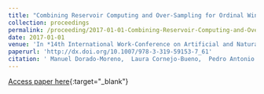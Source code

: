 ```yaml
---
title: "Combining Reservoir Computing and Over-Sampling for Ordinal Wind Power Ramp Prediction"
collection: proceedings
permalink: /proceeding/2017-01-01-Combining-Reservoir-Computing-and-Over-Sampling-for-Ordinal-Wind-Power-Ramp-Prediction
date: 2017-01-01
venue: 'In *14th International Work-Conference on Artificial and Natural Neural Networks (IWANN2017)*'
paperurl: 'http://dx.doi.org/10.1007/978-3-319-59153-7_61'
citation: ' Manuel Dorado-Moreno,  Laura Cornejo-Bueno,  Pedro Antonio Gutiérrez,  Luis Prieto,  Sancho Salcedo-Sanz,  César Hervás-Martínez, &quot;Combining Reservoir Computing and Over-Sampling for Ordinal Wind Power Ramp Prediction.&quot; In *14th International Work-Conference on Artificial and Natural Neural Networks (IWANN2017)*, Vol.10305, 2017, Cádiz, Spain, pp.708-719.'
---
```

[Access paper here](http://dx.doi.org/10.1007/978-3-319-59153-7_61){:target="_blank"}
